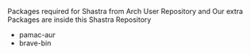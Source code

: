Packages required for Shastra from
Arch User Repository and Our extra Packages are inside this Shastra Repository

- pamac-aur
- brave-bin
